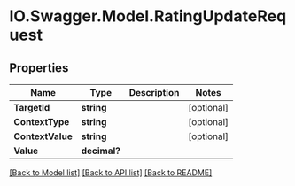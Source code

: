# IO.Swagger.Model.RatingUpdateRequest
## Properties

Name | Type | Description | Notes
------------ | ------------- | ------------- | -------------
**TargetId** | **string** |  | [optional] 
**ContextType** | **string** |  | [optional] 
**ContextValue** | **string** |  | [optional] 
**Value** | **decimal?** |  | 

[[Back to Model list]](../README.md#documentation-for-models) [[Back to API list]](../README.md#documentation-for-api-endpoints) [[Back to README]](../README.md)

